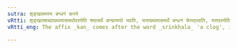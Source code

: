 ```yaml
---
sutra: शृङ्खलमस्य बन्धनं करभे
vRtti: शृङ्खलशब्दात्प्रथमासमर्थादस्येति षष्ठ्यर्थे कन्प्रत्ययो भवति, यत्तत्प्रथमासमर्थे बन्धनं चेत्तद्भवति, यत्तदस्येति निर्दिष्टं करभश्चेत्स भवति ॥
vRtti_eng: The affix _kan_ comes after the word _srinkhala_ 'a clog', in the sense of 'clog is its fetter', when the whole word means a young camel.

---
```

